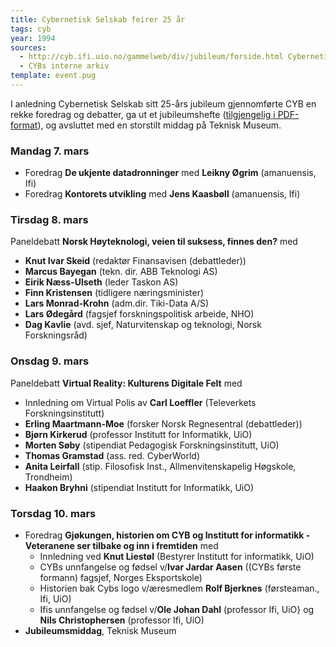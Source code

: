 ```yaml
---
title: Cybernetisk Selskab feirer 25 år
tags: cyb
year: 1994
sources:
  - http://cyb.ifi.uio.no/gammelweb/div/jubileum/forside.html Cybernetisk Selskab 25 års-jubileumshefte - Forside
  - CYBs interne arkiv
template: event.pug
---
```


I anledning Cybernetisk Selskab sitt 25-års jubileum gjennomførte CYB en rekke foredrag og debatter, ga ut et jubileumshefte ([tilgjengelig i PDF-format](./cyb25-heftet.pdf)), og avsluttet med en storstilt middag på Teknisk Museum.

### Mandag 7. mars

- Foredrag **De ukjente datadronninger** med **Leikny Øgrim** (amanuensis, Ifi)
- Foredrag **Kontorets utvikling** med **Jens Kaasbøll** (amanuensis, Ifi)

### Tirsdag 8. mars

Paneldebatt **Norsk Høyteknologi, veien til suksess, finnes den?** med
- **Knut Ivar Skeid** (redaktør Finansavisen (debattleder))
- **Marcus Bayegan** (tekn. dir. ABB Teknologi AS)
- **Eirik Næss-Ulseth** (leder Taskon AS)
- **Finn Kristensen** (tidligere næringsminister)
- **Lars Monrad-Krohn** (adm.dir. Tiki-Data A/S)
- **Lars Ødegård** (fagsjef forskningspolitisk arbeide, NHO)
- **Dag Kavlie** (avd. sjef, Naturvitenskap og teknologi, Norsk Forskningsråd)

### Onsdag 9. mars

Paneldebatt **Virtual Reality: Kulturens Digitale Felt** med
- Innledning om Virtual Polis av **Carl Loeffler** (Televerkets Forskningsinstitutt)
- **Erling Maartmann-Moe** (forsker Norsk Regnesentral (debattleder))
- **Bjørn Kirkerud** (professor Institutt for Informatikk, UiO)
- **Morten Søby** (stipendiat Pedagogisk Forskningsinstitutt, UiO)
- **Thomas Gramstad** (ass. red. CyberWorld)
- **Anita Leirfall**  (stip. Filosofisk Inst., Allmenvitenskapelig Høgskole, Trondheim)
- **Haakon Bryhni** (stipendiat Institutt for Informatikk, UiO)

### Torsdag 10. mars

- Foredrag **Gjøkungen, historien om CYB og  Institutt for informatikk - Veteranene ser tilbake og inn i fremtiden** med
  - Innledning ved **Knut Liestøl** (Bestyrer Institutt for informatikk, UiO)
  - CYBs unnfangelse og fødsel v/**Ivar Jardar Aasen** ((CYBs første formann) fagsjef, Norges Eksportskole)
  - Historien bak Cybs logo v/æresmedlem **Rolf Bjerknes** (førsteaman., Ifi, UiO)
  - Ifis unnfangelse og fødsel v/**Ole Johan Dahl** (professor Ifi, UiO} og **Nils Christophersen** (professor Ifi, UiO)
- **Jubileumsmiddag**, Teknisk Museum
